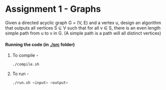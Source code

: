 # Assignment 1 - Graphs

Given a directed acyclic graph G = (V, E) and a vertex u, design an algorithm that outputs all vertices S ⊆ V such that for all v ∈ S, there is an even length simple path from u to v in G. (A simple path is a path will all distinct vertices)

#### Running the code (in [./src](./src) folder)

1. To compile -

    ```bash
    ./compile.sh
    ```

2. To run - 

    ```bash
    ./run.sh <input> <output>
    ```
